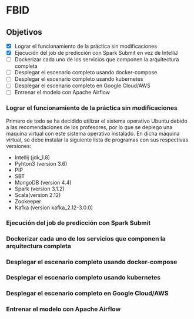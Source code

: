 # FBID

## Objetivos
- [x] Lograr el funcionamiento de la práctica sin modificaciones
- [x] Ejecución del job de predicción con Spark Submit en vez de IntelliJ
- [ ] Dockerizar cada uno de los servicios que componen la arquitectura completa
- [ ] Desplegar el escenario completo usando docker-compose
- [ ] Desplegar el escenario completo usando kubernetes
- [ ] Desplegar el escenario completo en Google Cloud/AWS
- [ ] Entrenar el modelo con Apache Airflow

### Lograr el funcionamiento de la práctica sin modificaciones

Primero de todo se ha decidido utilizar el sistema operativo Ubuntu debido a las recomendaciones de los profesores, por lo que se deplego una maquina virtual con este sistema operativo instalado.
En dicha máquina virtual, se debe instalar la siguiente lista de programas con sus respectivas versiones:

- Intellij (jdk_1.8)
- Pyhton3 (version 3.6)
- PIP
- SBT
- MongoDB (version 4.4)
- Spark (version 3.1.2)
- Scala(version 2.12)
- Zookeeper
- Kafka (version kafka_2.12-3.0.0)

### Ejecución del job de predicción con Spark Submit
### Dockerizar cada uno de los servicios que componen la arquitectura completa
### Desplegar el escenario completo usando docker-compose
### Desplegar el escenario completo usando kubernetes
### Desplegar el escenario completo en Google Cloud/AWS
### Entrenar el modelo con Apache Airflow
